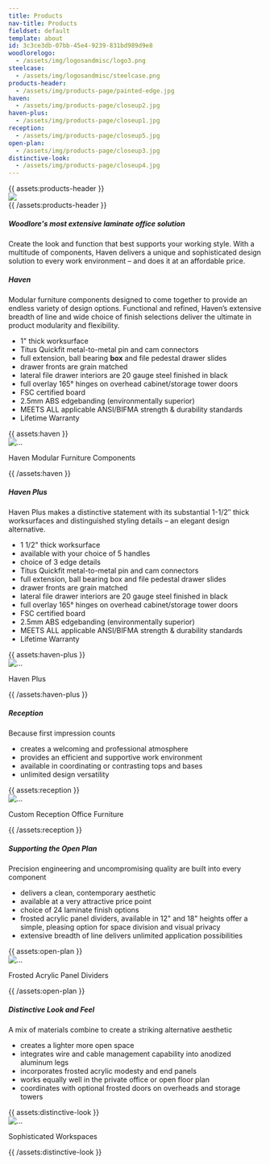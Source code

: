 ```yaml
---
title: Products
nav-title: Products
fieldset: default
template: about
id: 3c3ce3db-07bb-45e4-9239-831bd989d9e8
woodlorelogo:
  - /assets/img/logosandmisc/logo3.png
steelcase:
  - /assets/img/logosandmisc/steelcase.png
products-header:
  - /assets/img/products-page/painted-edge.jpg
haven:
  - /assets/img/products-page/closeup2.jpg
haven-plus:
  - /assets/img/products-page/closeup1.jpg
reception:
  - /assets/img/products-page/closeup5.jpg
open-plan:
  - /assets/img/products-page/closeup3.jpg
distinctive-look:
  - /assets/img/products-page/closeup4.jpg
---
```

<div class="block">
    <div class="row">
        {{ assets:products-header }}
        <div class="col">
            <img src="{{ glide:url q="75" fm="jpg" }}" class="large-image">
        </div>
        {{ /assets:products-header }}
    </div>
</div>
<div class="block">
    <h5 class="orange bold">Woodlore's most extensive laminate office solution</h5>
    <p>Create the look and function that best supports your working style. With a multitude of components, Haven delivers a unique and sophisticated design solution to every work environment – and does it at an affordable price.</p>
</div>
<div class="block">
    <div class="row aligner">
        <div class="col">
        <h5 class="orange bold">Haven</h5>
        <p>Modular furniture components designed to come together to provide an endless variety of design options. Functional and refined, Haven’s extensive breadth of line and wide choice of finish selections deliver the ultimate in product modularity and flexibility.</p>
        <ul>
            <li>1" thick worksurface</li>
            <li>Titus Quickfit metal-to-metal pin and cam connectors</li>
            <li>full extension, ball bearing <strong class="dgreen">box</strong> and file pedestal drawer slides</li>
            <li>drawer fronts are grain matched</li>
            <li>lateral file drawer interiors are 20 gauge steel finished in black</li>
            <li>full overlay 165° hinges on overhead cabinet/storage tower doors</li>
            <li>FSC certified board</li>
            <li>2.5mm ABS edgebanding (environmentally superior)</li>
            <li>MEETS ALL applicable ANSI/BIFMA strength & durability standards</li>
            <li>Lifetime Warranty</li>
        </ul>
        </div>
        <div class="col">
            <div class="card-group">
                {{ assets:haven }}
                <div class="card">
                    <img src="{{ glide:url q="75" fm="jpg" }}" class="card-img-top" alt="...">
                    <div class="card-body">
                        <p class="centered card-text">Haven Modular Furniture Components</p>
                    </div>
                {{ /assets:haven }}
                </div>
             </div>
        </div>
    </div>
</div>

<div class="block">
    <div class="row aligner">
        <div class="col">
        <h5 class="orange bold">Haven Plus</h5>
        <p>Haven Plus makes a distinctive statement with its substantial 1-1/2″ thick worksurfaces and distinguished styling details – an elegant design alternative.</p>
        <ul>
            <li><span>1 1/2" thick worksurface</span></li>
            <li><span>available with your choice of 5 handles</span></li>
            <li><span>choice of 3 edge details</span></li>
            <li><span>Titus Quickfit metal-to-metal pin and cam connectors</span></li>
            <li><span>full extension, ball bearing box and file pedestal drawer slides</span></li>
            <li><span>drawer fronts are grain matched</span></li>
            <li><span>lateral file drawer interiors are 20 gauge steel finished in black</span></li>
            <li><span>full overlay 165° hinges on overhead cabinet/storage tower doors</span></li>
            <li><span>FSC certified board</span></li>
            <li><span>2.5mm ABS edgebanding (environmentally superior)</span></li>
            <li><span>MEETS ALL applicable ANSI/BIFMA strength & durability standards</span></li>
            <li><span>Lifetime Warranty</span></li>
        </ul>
        </div>
        <div class="col">
            <div class="card-group">
                {{ assets:haven-plus }}
                <div class="card">
                    <img src="{{ glide:url q="75" fm="jpg" }}" class="card-img-top" alt="...">
                    <div class="card-body">
                        <p class="centered card-text">Haven Plus</p>
                    </div>
                {{ /assets:haven-plus }}
                </div>
             </div>
        </div>
    </div>
</div>

<div class="block">
    <div class="row aligner">
        <div class="col">
        <h5 class="orange bold">Reception</h5>
        <p>Because first impression counts</p>
        <ul>
            <li><span>creates a welcoming and professional atmosphere</span></li>
            <li><span>provides an efficient and supportive work environment</span></li>
            <li><span>available in coordinating or contrasting tops and bases</span></li>
            <li><span>unlimited design versatility</span></li>
        </ul>
        </div>
        <div class="col">
            <div class="card-group">
                {{ assets:reception }}
                <div class="card">
                    <img src="{{ glide:url q="75" fm="jpg" }}" class="card-img-top" alt="...">
                    <div class="card-body">
                        <p class="centered card-text">Custom Reception Office Furniture</p>
                    </div>
                {{ /assets:reception }}
                </div>
             </div>
        </div>
    </div>
</div>

<div class="block">
    <div class="row aligner">
        <div class="col">
            <h5 class="orange bold">Supporting the Open Plan</h5>
            <p>Precision engineering and uncompromising quality are built into every component</p>
            <ul>
                <li><span>delivers a clean, contemporary aesthetic</span></li>
                <li><span>available at a very attractive price point</span></li>
                <li><span>choice of 24 laminate finish options</span></li>
                <li><span>frosted acrylic panel dividers, available in 12" and 18" heights offer a simple, pleasing option for space division and visual privacy</span></li>
                <li><span>extensive breadth of line delivers unlimited application possibilities</span></li>
            </ul>
        </div>
        <div class="col">
            <div class="card-group">
                {{ assets:open-plan }}
                <div class="card">
                    <img src="{{ glide:url q="75" fm="jpg" }}" class="card-img-top" alt="...">
                    <div class="card-body">
                        <p class="centered card-text">Frosted Acrylic Panel Dividers</p>
                    </div>
                {{ /assets:open-plan }}
                </div>
             </div>
        </div>
    </div>
</div>

<div class="block">
    <div class="row aligner">
        <div class="col">
        <h5 class="orange bold">Distinctive Look and Feel</h5>
        <p>A mix of materials combine to create a striking alternative aesthetic</p>
        <ul>
            <li><span>creates a lighter more open space</span></li>
            <li><span>integrates wire and cable management capability into anodized aluminum legs</span></li>
            <li><span>incorporates frosted acrylic modesty and end panels</span></li>
            <li><span>works equally well in the private office or open floor plan</span></li>
            <li><span>coordinates with optional frosted doors on overheads and storage towers</span></li>
        </ul>
        </div>
        <div class="col">
            <div class="card-group">
                {{ assets:distinctive-look }}
                <div class="card">
                    <img src="{{ glide:url q="75" fm="jpg" }}" class="card-img-top" alt="...">
                    <div class="card-body">
                        <p class="centered card-text">Sophisticated Workspaces</p>
                    </div>
                {{ /assets:distinctive-look }}
                </div>
             </div>
        </div>
    </div>
</div>
